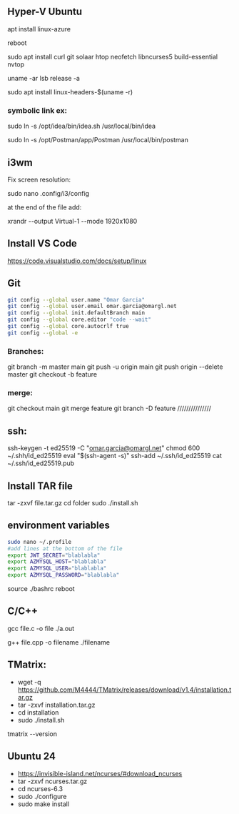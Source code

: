 ## Hyper-V Ubuntu

apt install linux-azure

reboot

sudo apt install curl git solaar htop neofetch libncurses5 build-essential nvtop

uname -ar
lsb release -a

sudo apt install linux-headers-$(uname -r)

### symbolic link ex:
sudo ln -s /opt/idea/bin/idea.sh /usr/local/bin/idea

sudo ln -s /opt/Postman/app/Postman /usr/local/bin/postman

## i3wm
Fix screen resolution:

sudo nano .config/i3/config

at the end of the file add:

xrandr --output Virtual-1 --mode 1920x1080

## Install VS Code

https://code.visualstudio.com/docs/setup/linux


## Git
```bash
git config --global user.name "Omar Garcia"
git config --global user.email omar.garcia@omargl.net
git config --global init.defaultBranch main
git config --global core.editor "code --wait"
git config --global core.autocrlf true
git config --global -e
```
### Branches:

git branch -m master main
git push -u origin main
git push origin --delete master
git checkout -b feature

### merge:

git checkout main
git merge feature
git branch -D feature
///////////////

## ssh:

ssh-keygen -t ed25519 -C "omar.garcia@omargl.net"
chmod 600 ~/.shh/id_ed25519
eval "$(ssh-agent -s)"
ssh-add ~/.ssh/id_ed25519
cat ~/.ssh/id_ed25519.pub

## Install TAR file

tar -zxvf file.tar.gz
cd folder
sudo ./install.sh

## environment variables

```bash
sudo nano ~/.profile
#add lines at the bottom of the file
export JWT_SECRET="blablabla"
export AZMYSQL_HOST="blablabla"
export AZMYSQL_USER="blablabla"
export AZMYSQL_PASSWORD="blablabla"
```
source ./bashrc
reboot

## C/C++

gcc file.c -o file
./a.out

g++ file.cpp -o filename
./filename

## TMatrix:
- wget -q https://github.com/M4444/TMatrix/releases/download/v1.4/installation.tar.gz
- tar -zxvf installation.tar.gz
- cd installation
- sudo ./install.sh

tmatrix --version

## Ubuntu 24
- https://invisible-island.net/ncurses/#download_ncurses
- tar -zxvf ncurses.tar.gz
- cd ncurses-6.3
- sudo ./configure
- sudo make install
